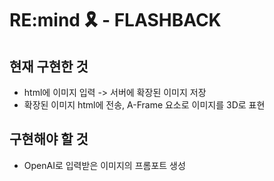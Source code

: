 # RE:mind 🎗️ - FLASHBACK

## 현재 구현한 것
- html에 이미지 입력 -> 서버에 확장된 이미지 저장
- 확장된 이미지 html에 전송, A-Frame 요소로 이미지를 3D로 표현

## 구현해야 할 것
- OpenAI로 입력받은 이미지의 프롬포트 생성
